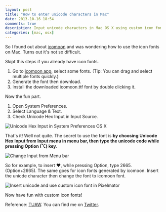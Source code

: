 ```yaml
---
layout: post
title: "How to enter unicode characters in Mac"
date: 2013-10-16 18:54
comments: true
description: Input unicode characters in Mac OS X using custom icon font
categories: [mac, osx]
---
```


So I found out about [icomoon](http://icomoon.io/) and was wondering how to use the icon fonts on Mac. Turns out it's not so difficult.

Skipt this steps if you already have icon fonts.

1. Go to [icomoon app](http://icomoon.io/app/), select some fonts. (Tip: You can drag and select multiple fonts quickly.) 
2. Generate the font then download.
3. Install the downloaded icomoon.ttf font by double clicking it.

<!-- more -->


Now the fun part.

1. Open System Preferences.
2. Select Language & Text.
3. Check Unicode Hex Input in Input Source.

![Unicode Hex Input in System Preferences OS X](http://f.cl.ly/items/3I3s2v121n3d1i2r311Z/Screen%20Shot%202013-10-16%20at%207.08.13%20PM.png)


That's it! Well not quite. The secret to use the font is **by choosing Unicode Hex Input from Input menu in menu bar, then type the unicode code while pressing Option (⌥) key**. 

![Change Input from Menu bar](http://f.cl.ly/items/0a1x2q2I3K3L1J05472Z/Screen%20Shot%202013-10-16%20at%206.45.42%20PM.png)

So for example, to insert ♥, while pressing Option, type 2665. (Option+2665). The same goes for icon fonts generated by icomoon. Insert the unicde character then change the font to icomoon font. 

![Insert unicode and use custom icon font in Pixelmator](http://f.cl.ly/items/0D2c3Z1W2d0M163D3g3k/Screen%20Shot%202013-10-16%20at%206.50.25%20PM.png)

Now have fun with custom icon fonts!

Reference: [TUAW](http://cl.ly/image/0c031i190x18).
You can find me on [Twitter](http://twitter.com/nicnocquee).